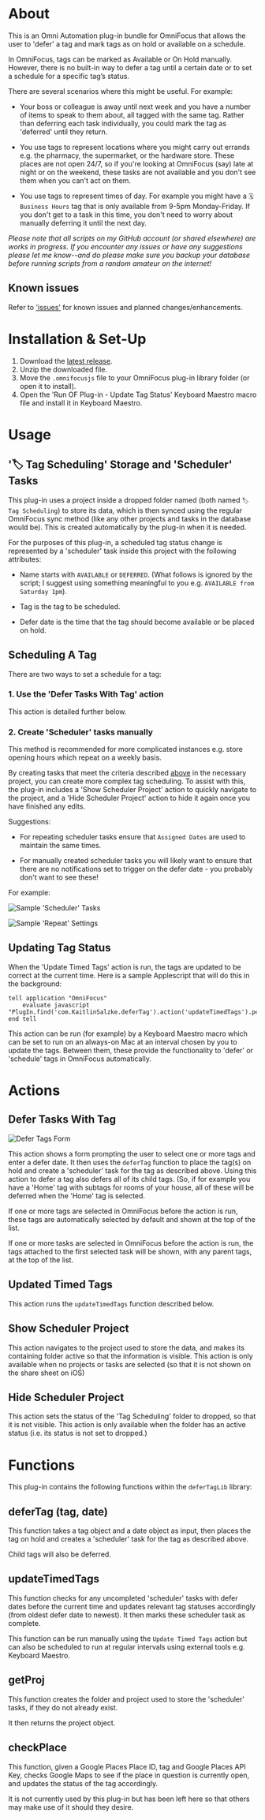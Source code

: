 # About

This is an Omni Automation plug-in bundle for OmniFocus that allows the user to 'defer' a tag and mark tags as on hold or available on a schedule.

In OmniFocus, tags can be marked as Available or On Hold manually. However, there is no built-in way to defer a tag until a certain date or to set a schedule for a specific tag’s status.

There are several scenarios where this might be useful. For example:

* Your boss or colleague is away until next week and you have a number of items to speak to them about, all tagged with the same tag. Rather than deferring each task individually, you could mark the tag as 'deferred' until they return.

* You use tags to represent locations where you might carry out errands e.g. the pharmacy, the supermarket, or the hardware store. These places are not open 24/7, so if you're looking at OmniFocus (say) late at night or on the weekend, these tasks are not available and you don't see them when you can't act on them.

* You use tags to represent times of day. For example you might have a `🗓 Business Hours` tag that is only available from 9-5pm Monday-Friday. If you don't get to a task in this time, you don't need to worry about manually deferring it until the next day.

_Please note that all scripts on my GitHub account (or shared elsewhere) are works in progress. If you encounter any issues or have any suggestions please let me know--and do please make sure you backup your database before running scripts from a random amateur on the internet!_

## Known issues

Refer to ['issues'](https://github.com/ksalzke/defer-tag-omnifocus-plugin/issues) for known issues and planned changes/enhancements.

# Installation & Set-Up

1. Download the [latest release](https://github.com/ksalzke/defer-tag-omnifocus-plugin/releases/latest).
2. Unzip the downloaded file.
3. Move the `.omnifocusjs` file to your OmniFocus plug-in library folder (or open it to install).
4. Open the 'Run OF Plug-in - Update Tag Status' Keyboard Maestro macro file and install it in Keyboard Maestro.

# Usage

## '🏷 Tag Scheduling' Storage and 'Scheduler' Tasks

This plug-in uses a project inside a dropped folder named (both named `🏷 Tag Scheduling`) to store its data, which is then synced using the regular OmniFocus sync method (like any other projects and tasks in the database would be). This is created automatically by the plug-in when it is needed.

For the purposes of this plug-in, a scheduled tag status change is represented by a 'scheduler' task inside this project with the following attributes:

* Name starts with `AVAILABLE` or `DEFERRED`. (What follows is ignored by the script; I suggest using something meaningful to you e.g. `AVAILABLE from Saturday 1pm`).

* Tag is the tag to be scheduled.

* Defer date is the time that the tag should become available or be placed on hold.

## Scheduling A Tag

There are two ways to set a schedule for a tag:

### 1. Use the 'Defer Tasks With Tag' action

This action is detailed further below.

### 2. Create 'Scheduler' tasks manually

This method is recommended for more complicated instances e.g. store opening hours which repeat on a weekly basis.

By creating tasks that meet the criteria described [above](https://github.com/ksalzke/defer-tag-omnifocus-plugin#-tag-scheduling-storage-and-scheduler-tasks) in the necessary project, you can create more complex tag scheduling. To assist with this, the plug-in includes a 'Show Scheduler Project' action to quickly navigate to the project, and a 'Hide Scheduler Project' action to hide it again once you have finished any edits.

Suggestions:

* For repeating scheduler tasks ensure that `Assigned Dates` are used to maintain the same times.

* For manually created scheduler tasks you will likely want to ensure that there are no notifications set to trigger on the defer date - you probably don't want to see these!

For example:

![Sample 'Scheduler' Tasks](https://user-images.githubusercontent.com/16893787/142517601-c88ec755-d75a-4632-9467-7ab79c53e200.png)


![Sample 'Repeat' Settings](https://user-images.githubusercontent.com/16893787/142517563-98319c28-0b21-4b00-921e-577603c102e1.png)


## Updating Tag Status

When the 'Update Timed Tags' action is run, the tags are updated to be correct at the current time. Here is a sample Applescript that will do this in the background:

```
tell application "OmniFocus"
	evaluate javascript "PlugIn.find('com.KaitlinSalzke.deferTag').action('updateTimedTags').perform()"
end tell
```

This action can be run (for example) by a Keyboard Maestro macro which can be set to run on an always-on Mac at an interval chosen by you to update the tags. Between them, these provide the functionality to 'defer' or 'schedule' tags in OmniFocus automatically.

# Actions

## Defer Tasks With Tag

![Defer Tags Form](https://user-images.githubusercontent.com/16893787/142516827-45a167cd-9a88-4030-b2c9-f57bd2ccc742.png)

This action shows a form prompting the user to select one or more tags and enter a defer date. It then uses the `deferTag` function to place the tag(s) on hold and create a 'scheduler' task for the tag as described above. Using this action to defer a tag also defers all of its child tags. (So, if for example you have a 'Home' tag with subtags for rooms of your house, all of these will be deferred when the 'Home' tag is selected.

If one or more tags are selected in OmniFocus before the action is run, these tags are automatically selected by default and shown at the top of the list.

If one or more tasks are selected in OmniFocus before the action is run, the tags attached to the first selected task will be shown, with any parent tags, at the top of the list.

## Updated Timed Tags

This action runs the `updateTimedTags` function described below.

## Show Scheduler Project

This action navigates to the project used to store the data, and makes its containing folder active so that the information is visible. This action is only available when no projects or tasks are selected (so that it is not shown on the share sheet on iOS)

## Hide Scheduler Project

This action sets the status of the 'Tag Scheduling' folder to dropped, so that it is not visible. This action is only available when the folder has an active status (i.e. its status is not set to dropped.)

# Functions

This plug-in contains the following functions within the `deferTagLib` library:

## deferTag (tag, date)

This function takes a tag object and a date object as input, then places the tag on hold and creates a 'scheduler' task for the tag as described above.

Child tags will also be deferred.

## updateTimedTags

This function checks for any uncompleted 'scheduler' tasks with defer dates before the current time and updates relevant tag statuses accordingly (from oldest defer date to newest). It then marks these scheduler task as complete.

This function can be run manually using the `Update Timed Tags` action but can also be scheduled to run at regular intervals using external tools e.g. Keyboard Maestro.

## getProj

This function creates the folder and project used to store the 'scheduler' tasks, if they do not already exist.

It then returns the project object.

## checkPlace

This function, given a Google Places Place ID, tag and Google Places API Key, checks Google Maps to see if the place in question is currently open, and updates the status of the tag accordingly.

It is not currently used by this plug-in but has been left here so that others may make use of it should they desire.
